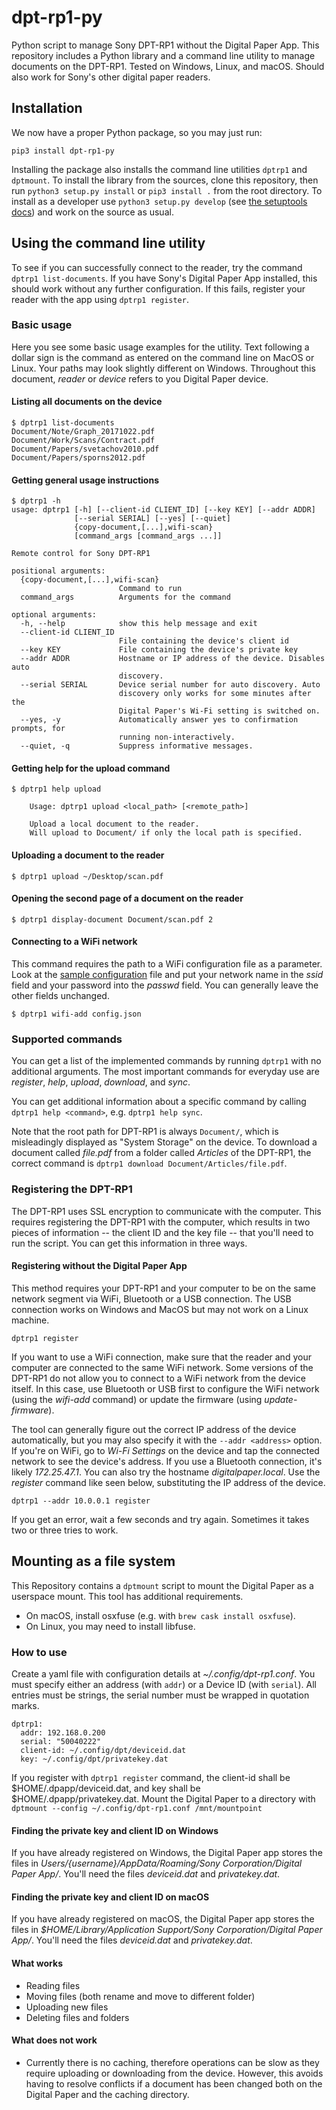 # dpt-rp1-py
Python script to manage Sony DPT-RP1 without the Digital Paper App. This repository includes a Python library and a command line utility to manage documents on the DPT-RP1. Tested on Windows, Linux, and macOS. Should also work for Sony's other digital paper readers.

## Installation
We now have a proper Python package, so you may just run:

```
pip3 install dpt-rp1-py
```

Installing the package also installs the command line utilities `dptrp1` and `dptmount`. To install the library from the sources, clone this repository, then run `python3 setup.py install` or `pip3 install .` from the root directory. To install as a developer use `python3 setup.py develop` (see [the setuptools docs](http://setuptools.readthedocs.io/en/latest/setuptools.html#development-mode)) and work on the source as usual.

## Using the command line utility
To see if you can successfully connect to the reader, try the command `dptrp1 list-documents`. If you have Sony's Digital Paper App installed, this should work without any further configuration. If this fails, register your reader with the app using `dptrp1 register`.

### Basic usage
Here you see some basic usage examples for the utility. Text following a dollar sign is the command as entered on the command line on MacOS or Linux. Your paths may look slightly different on Windows. Throughout this document, _reader_ or _device_ refers to you Digital Paper device.

#### Listing all documents on the device
```
$ dptrp1 list-documents                                                                                 
Document/Note/Graph_20171022.pdf
Document/Work/Scans/Contract.pdf
Document/Papers/svetachov2010.pdf
Document/Papers/sporns2012.pdf
```

#### Getting general usage instructions
```
$ dptrp1 -h
usage: dptrp1 [-h] [--client-id CLIENT_ID] [--key KEY] [--addr ADDR]
              [--serial SERIAL] [--yes] [--quiet]
              {copy-document,[...],wifi-scan}
              [command_args [command_args ...]]

Remote control for Sony DPT-RP1

positional arguments:
  {copy-document,[...],wifi-scan}
                        Command to run
  command_args          Arguments for the command

optional arguments:
  -h, --help            show this help message and exit
  --client-id CLIENT_ID
                        File containing the device's client id
  --key KEY             File containing the device's private key
  --addr ADDR           Hostname or IP address of the device. Disables auto
                        discovery.
  --serial SERIAL       Device serial number for auto discovery. Auto
                        discovery only works for some minutes after the
                        Digital Paper's Wi-Fi setting is switched on.
  --yes, -y             Automatically answer yes to confirmation prompts, for
                        running non-interactively.
  --quiet, -q           Suppress informative messages.

```

#### Getting help for the upload command
```
$ dptrp1 help upload

    Usage: dptrp1 upload <local_path> [<remote_path>]

    Upload a local document to the reader.
    Will upload to Document/ if only the local path is specified.
```
    
#### Uploading a document to the reader
```
$ dptrp1 upload ~/Desktop/scan.pdf
```

#### Opening the second page of a document on the reader
```
$ dptrp1 display-document Document/scan.pdf 2
```

#### Connecting to a WiFi network
This command requires the path to a WiFi configuration file as a parameter. Look at the [sample configuration](https://github.com/janten/dpt-rp1-py/blob/master/samples/wifi_2.5G.json) file and put your network name in the _ssid_ field and your password into the _passwd_ field. You can generally leave the other fields unchanged.

```
$ dptrp1 wifi-add config.json
```

### Supported commands
You can get a list of the implemented commands by running `dptrp1` with no additional arguments. The most important commands for everyday use are _register_, _help_, _upload_, _download_, and _sync_.

You can get additional information about a specific command by calling `dptrp1 help <command>`, e.g. `dptrp1 help sync`.

Note that the root path for DPT-RP1 is always `Document/`, which is misleadingly displayed as "System Storage" on the device. To download a document called _file.pdf_ from a folder called _Articles_ of the DPT-RP1, the correct command is `dptrp1 download Document/Articles/file.pdf`.

### Registering the DPT-RP1
The DPT-RP1 uses SSL encryption to communicate with the computer.  This requires registering the DPT-RP1 with the computer, which results in two pieces of information -- the client ID and the key file -- that you'll need to run the script. You can get this information in three ways.

#### Registering without the Digital Paper App
This method requires your DPT-RP1 and your computer to be on the same network segment via WiFi, Bluetooth or a USB connection. The USB connection works on Windows and MacOS but may not work on a Linux machine.

```
dptrp1 register
```

If you want to use a WiFi connection, make sure that the reader and your computer are connected to the same WiFi network. Some versions of the DPT-RP1 do not allow you to connect to a WiFi network from the device itself. In this case, use Bluetooth or USB first to configure the WiFi network (using the _wifi-add_ command) or update the firmware (using _update-firmware_).

The tool can generally figure out the correct IP address of the device automatically, but you may also specify it with the `--addr <address>` option. If you're on WiFi, go to _Wi-Fi Settings_ on the device and tap the connected network to see the device's address. If you use a Bluetooth connection, it's likely _172.25.47.1_. You can also try the hostname _digitalpaper.local_. Use the _register_ command like seen below, substituting the IP address of the device.

```
dptrp1 --addr 10.0.0.1 register
```

If you get an error, wait a few seconds and try again. Sometimes it takes two or three tries to work.

## Mounting as a file system
This Repository contains a `dptmount` script to mount the Digital Paper as a userspace mount. This tool has additional requirements.

- On macOS, install osxfuse (e.g. with `brew cask install osxfuse`). 
- On Linux, you may need to install libfuse.

### How to use 
Create a yaml file with configuration details at _~/.config/dpt-rp1.conf_. You must specify either an address (with `addr`) or a Device ID (with `serial`). All entries must be strings, the serial number must be wrapped in quotation marks.

```
dptrp1:
  addr: 192.168.0.200
  serial: "50040222"
  client-id: ~/.config/dpt/deviceid.dat
  key: ~/.config/dpt/privatekey.dat
```

If you register with `dptrp1 register` command, the client-id shall be $HOME/.dpapp/deviceid.dat, and key shall be $HOME/.dpapp/privatekey.dat. Mount the Digital Paper to a directory with `dptmount --config ~/.config/dpt-rp1.conf /mnt/mountpoint`

#### Finding the private key and client ID on Windows

If you have already registered on Windows, the Digital Paper app stores the files in _Users/{username}/AppData/Roaming/Sony Corporation/Digital Paper App/_. You'll need the files _deviceid.dat_ and _privatekey.dat_.

#### Finding the private key and client ID on macOS

If you have already registered on macOS, the Digital Paper app stores the files in _$HOME/Library/Application Support/Sony Corporation/Digital Paper App/_. You'll need the files _deviceid.dat_ and _privatekey.dat_.

#### What works
* Reading files
* Moving files (both rename and move to different folder)
* Uploading new files
* Deleting files and folders 

#### What does not work
* Currently there is no caching, therefore operations can be slow as they require uploading or downloading from the 
device. However, this avoids having to resolve conflicts if a document has been changed both on the Digital Paper and
the caching directory.
